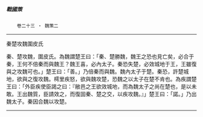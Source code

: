 

##### 戰國策
　　`卷二十三 ‧ 魏策二`

* * *

秦楚攻魏圍皮氏

秦、楚攻魏，圍皮氏。為魏謂楚王曰：「秦、楚勝魏，魏王之恐也見亡矣，必合于秦，王何不倍秦而與魏王？魏王喜，必內太子。秦恐失楚，必效城地于王，王雖復與之攻魏可也。」楚王曰：「善。」乃倍秦而與魏。魏內太子于楚。秦恐，許楚城地，欲與之復攻魏。樗里疾怒，欲與魏攻楚，恐魏之以太子在楚不肯也。為疾謂楚王曰：「外臣疾使臣謁之曰：『敝邑之王欲效城地，而為魏太子之尚在楚也，是以未敢。王出魏質，臣請效之，而復固秦、楚之交，以疾攻魏。』」楚王曰：「諾。」乃出魏太子。秦因合魏以攻楚。

* * *

